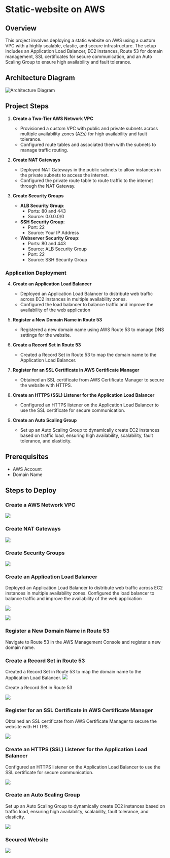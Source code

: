 # Static-website on AWS

## Overview
This project involves deploying a static website on AWS using a custom VPC with a highly scalable, elastic, and secure infrastructure. The setup includes an Application Load Balancer, EC2 instances, Route 53 for domain management, SSL certificates for secure communication, and an Auto Scaling Group to ensure high availability and fault tolerance.

## Architecture Diagram

![Architecture Diagram](Image/Deploy%20a%20static%20website%20on%20AWS.drawio.png)

## Project Steps

1. **Create a Two-Tier AWS Network VPC**
    - Provisioned a custom VPC with public and private subnets across multiple availability zones (AZs) for high availability and fault tolerance.
    - Configured route tables and associated them with the subnets to manage traffic routing.

2. **Create NAT Gateways**
    - Deployed NAT Gateways in the public subnets to allow instances in the private subnets to access the internet.
    - Configured the private route table to route traffic to the internet through the NAT Gateway.

3. **Create Security Groups**
    - **ALB Security Group**:
      - Ports: 80 and 443
      - Source: 0.0.0.0/0
    - **SSH Security Group**:
      - Port: 22
      - Source: Your IP Address
    - **Webserver Security Group**:
      - Ports: 80 and 443
      - Source: ALB Security Group
      - Port: 22
      - Source: SSH Security Group

### Application Deployment

4. **Create an Application Load Balancer**
    - Deployed an Application Load Balancer to distribute web traffic across EC2 instances in multiple availability zones.
    - Configured the load balancer to balance traffic and improve the availability of the web application


5. **Register a New Domain Name in Route 53**
    - Registered a new domain name using AWS Route 53 to manage DNS settings for the website.

6. **Create a Record Set in Route 53**
    - Created a Record Set in Route 53 to map the domain name to the Application Load Balancer.


7. **Register for an SSL Certificate in AWS Certificate Manager**
    - Obtained an SSL certificate from AWS Certificate Manager to secure the website with HTTPS.

8. **Create an HTTPS (SSL) Listener for the Application Load Balancer**
    - Configured an HTTPS listener on the Application Load Balancer to use the SSL certificate for secure communication.

9. **Create an Auto Scaling Group**
    - Set up an Auto Scaling Group to dynamically create EC2 instances based on traffic load, ensuring high availability, scalability, fault tolerance, and elasticity.

## Prerequisites
- AWS Account
- Domain Name

## Steps to Deploy

### Create a  AWS Network VPC
![](Image/-VPC-01.png)


###  Create NAT Gateways

![](Image/-NatGateWay.png)


### Create Security Groups

![](Image/-Securitygroupsalb.png)


### Create an Application Load Balancer
  Deployed an Application Load Balancer to distribute web traffic across EC2 instances in multiple availability zones.
  Configured the load balancer to balance traffic and improve the availability of the web application

![](Image/-RunningALB.png)

![](Image/-Webserverrunning.png)

### Register a New Domain Name in Route 53
Navigate to Route 53 in the AWS Management Console and register a new domain name.


### Create a Record Set in Route 53
Created a Record Set in Route 53 to map the domain name to the Application Load Balancer.
![](Image/-domainname.png)

Create a Record Set in Route 53

![](Image/-Recordsettr53.png)

### Register for an SSL Certificate in AWS Certificate Manager
Obtained an SSL certificate from AWS Certificate Manager to secure the website with HTTPS.

![](/Image/-certificatesuccess.png)

### Create an HTTPS (SSL) Listener for the Application Load Balancer
Configured an HTTPS listener on the Application Load Balancer to use the SSL certificate for secure communication.

![](Image/-addlistener.png)

### Create an Auto Scaling Group
Set up an Auto Scaling Group to dynamically create EC2 instances based on traffic load, ensuring high availability, scalability, fault tolerance, and elasticity.

![](Image/-ASGRUNINGINSTANCES.png)


### Secured Website 

![](Image/-securedsite.png)



